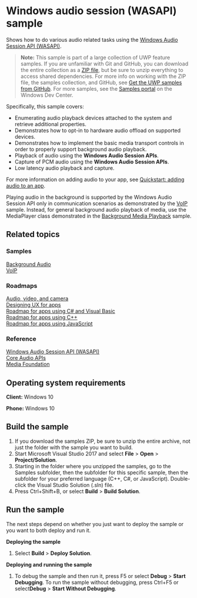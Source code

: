 ﻿<!---
  category: AudioVideoAndCamera
  samplefwlink: http://go.microsoft.com/fwlink/p/?LinkId=620629
--->

# Windows audio session (WASAPI) sample

Shows how to do various audio related tasks using the [Windows Audio Session API (WASAPI)](https://msdn.microsoft.com/library/windows/apps/dd371455).

> **Note:** This sample is part of a large collection of UWP feature samples. 
> If you are unfamiliar with Git and GitHub, you can download the entire collection as a 
> [ZIP file](https://github.com/Microsoft/Windows-universal-samples/archive/master.zip), but be 
> sure to unzip everything to access shared dependencies. For more info on working with the ZIP file, 
> the samples collection, and GitHub, see [Get the UWP samples from GitHub](https://aka.ms/ovu2uq). 
> For more samples, see the [Samples portal](https://aka.ms/winsamples) on the Windows Dev Center. 

Specifically, this sample covers:

-   Enumerating audio playback devices attached to the system and retrieve additional properties.
-   Demonstrates how to opt-in to hardware audio offload on supported devices.
-   Demonstrates how to implement the basic media transport controls in order to properly support background audio playback.
-   Playback of audio using the **Windows Audio Session APIs**.
-   Capture of PCM audio using the **Windows Audio Session APIs**.
-   Low latency audio playback and capture.

For more information on adding audio to your app, see [Quickstart: adding audio to an app](https://msdn.microsoft.com/library/windows/apps/hh452730).

Playing audio in the background is supported by the Windows Audio Session API
only in communication scenarios as demonstrated by the [VoIP](/Samples/VoIP) sample.
Instead, for general background audio playback of media,
use the MediaPlayer class demonstrated in the [Background Media Playback](/Samples/BackgroundMediaPlayback) sample.

## Related topics

### Samples

[Background Audio](/Samples/BackgroundAudio)  
[VoIP](/Samples/VoIP)  

### Roadmaps

[Audio, video, and camera](https://msdn.microsoft.com/library/windows/apps/mt203788)  
[Designing UX for apps](https://msdn.microsoft.com/library/windows/apps/hh767284)  
[Roadmap for apps using C\# and Visual Basic](https://msdn.microsoft.com/library/windows/apps/br229583)  
[Roadmap for apps using C++](https://msdn.microsoft.com/library/windows/apps/hh700360)  
[Roadmap for apps using JavaScript](https://msdn.microsoft.com/library/windows/apps/hh465037)  

### Reference

[Windows Audio Session API (WASAPI)](https://msdn.microsoft.com/library/windows/apps/dd371455)  
[Core Audio APIs](https://msdn.microsoft.com/library/windows/apps/dd370802)  
[Media Foundation](https://msdn.microsoft.com/library/windows/apps/ms694197)  

## Operating system requirements

**Client:** Windows 10

**Phone:** Windows 10

## Build the sample

1. If you download the samples ZIP, be sure to unzip the entire archive, not just the folder with the sample you want to build. 
2. Start Microsoft Visual Studio 2017 and select **File** \> **Open** \> **Project/Solution**.
3. Starting in the folder where you unzipped the samples, go to the Samples subfolder, then the subfolder for this specific sample, then the subfolder for your preferred language (C++, C#, or JavaScript). Double-click the Visual Studio Solution (.sln) file.
4. Press Ctrl+Shift+B, or select **Build** \> **Build Solution**.

## Run the sample

The next steps depend on whether you just want to deploy the sample or you want to both deploy and run it.

**Deploying the sample**
1.  Select **Build** \> **Deploy Solution**.

**Deploying and running the sample**
1.  To debug the sample and then run it, press F5 or select **Debug** \> **Start Debugging**. To run the sample without debugging, press Ctrl+F5 or select**Debug** \> **Start Without Debugging**.